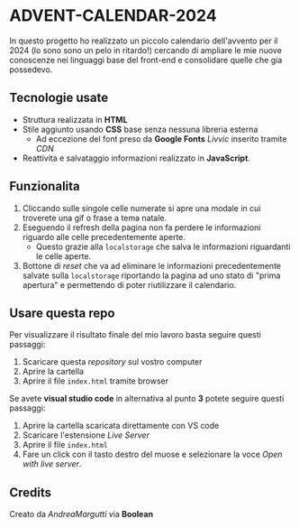# ADVENT-CALENDAR-2024
In questo progetto ho realizzato un piccolo calendario dell'avvento per il 2024 (lo sono sono un pelo in ritardo!) cercando di ampliare le mie nuove conoscenze nei linguaggi base del front-end e consolidare quelle che gia possedevo.

## Tecnologie usate
- Struttura realizzata in **HTML**
- Stile aggiunto usando **CSS** base senza nessuna libreria esterna
    - Ad eccezione del font preso da **Google Fonts** *Livvic* inserito tramite *CDN*
- Reattivita e salvataggio informazioni realizzato in **JavaScript**.

## Funzionalita
1. Cliccando sulle singole celle numerate si apre una modale in cui troverete una gif o frase a tema natale.
2. Eseguendo il refresh della pagina non fa perdere le informazioni riguardo alle celle precedentemente aperte.
    - Questo grazie alla `localstorage` che salva le informazioni riguardanti le celle aperte.
3. Bottone di *reset* che va ad eliminare le informazioni precedentemente salvate sulla `localstorage` riportando la pagina ad uno stato di "prima apertura" e permettendo di poter riutilizzare il calendario.

## Usare questa repo
Per visualizzare il risultato finale del mio lavoro basta seguire questi passaggi:
1. Scaricare questa *repository* sul vostro computer
2. Aprire la cartella
3. Aprire il file `index.html` tramite browser

Se avete **visual studio code** in alternativa al punto **3** potete seguire questi passaggi:
1. Aprire la cartella scaricata direttamente con VS code
2. Scaricare l'estensione *Live Server*
3. Aprire il file `index.html`
4. Fare un click con il tasto destro del muose e selezionare la voce *Open with live server*. 

## Credits
Creato da *AndreaMargutti* via **Boolean**